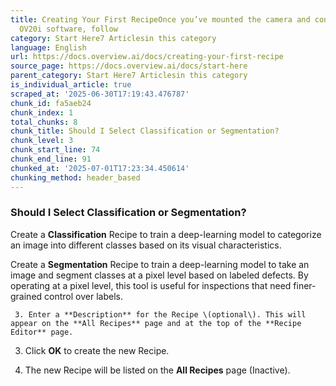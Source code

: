 ```yaml
---
title: Creating Your First RecipeOnce you’ve mounted the camera and connected to the
  OV20i software, follow
category: Start Here7 Articlesin this category
language: English
url: https://docs.overview.ai/docs/creating-your-first-recipe
source_page: https://docs.overview.ai/docs/start-here
parent_category: Start Here7 Articlesin this category
is_individual_article: true
scraped_at: '2025-06-30T17:19:43.476787'
chunk_id: fa5aeb24
chunk_index: 1
total_chunks: 8
chunk_title: Should I Select Classification or Segmentation?
chunk_level: 3
chunk_start_line: 74
chunk_end_line: 91
chunked_at: '2025-07-01T17:23:34.450614'
chunking_method: header_based
---
```


### Should I Select Classification or Segmentation?

Create a **Classification** Recipe to train a deep-learning model to categorize an image into different classes based on its visual characteristics.

Create a **Segmentation** Recipe to train a deep-learning model to take an image and segment classes at a pixel level based on labeled defects. By operating at a pixel level, this tool is useful for inspections that need finer-grained control over labels.

     3. Enter a **Description** for the Recipe \(optional\). This will appear on the **All Recipes** page and at the top of the **Recipe Editor** page.  


  3. Click **OK** to create the new Recipe.   


  4. The new Recipe will be listed on the **All Recipes** page \(Inactive\).



